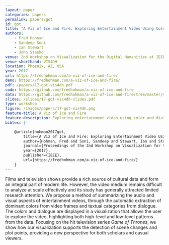 ```yaml
---
layout: paper
categories: papers
permalink: papers/got
id: got
title: "A Viz of Ice and Fire: Exploring Entertainment Video Using Color and Dialogue"
authors:
    - Fred Hohman
    - Sandeep Soni
    - Ian Stewart
    - John Stasko
venue: 2nd Workshop on Visualization for the Digital Humanities at IEEE VIS
venue-shorthand: VIS4DH
location: Phoenix, AZ, USA
year: 2017
url: https://fredhohman.com/a-viz-of-ice-and-fire/
demo: https://fredhohman.com/a-viz-of-ice-and-fire/
pdf: /papers/17-got-vis4dh.pdf
code: https://github.com/fredhohman/a-viz-of-ice-and-fire
data: https://github.com/fredhohman/a-viz-of-ice-and-fire/tree/master/vis/data
slides: /slides/17-got-vis4dh-slides.pdf
type: workshop
figure: /images/papers/17-got-vis4dh.png
feature-title: A Viz of Ice and Fire
feature-description: Exploring entertainment video using color and dialogue
bibtex: |-

    @article{hohman2017got,
        title={A Viz of Ice and Fire: Exploring Entertainment Video Using Color and Dialogue},
        author={Hohman, Fred and Soni, Sandeep and Stewart, Ian and Stasko, John}
        journal={Proceedings of the 2nd Workshop on Visualization for the Digital Humanities (VIS4DH) at IEEE VIS},
        year={2017},
        publisher={IEEE},
        url={https://fredhohman.com/a-viz-of-ice-and-fire/}
    }
---
```


Films and television shows provide a rich source of cultural data and form an integral part of modern life. 
However, the video medium remains difficult to analyze at scale effectively and its study has generally attracted limited research attention. 
We propose a method of summarizing the audio and visual aspects of entertainment videos, through the automatic extraction of dominant colors from video frames and textual categories from dialogue. 
The colors and dialogue are displayed in a visualization that allows the user to explore the video, highlighting both high-level and low-level patterns from the data. 
Focusing on the hit television series *Game of Thrones*, we show how our visualization supports the detection of scene changes and plot points, providing a new perspective for both scholars and casual viewers.
